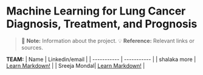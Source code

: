 # Machine Learning for Lung Cancer Diagnosis, Treatment, and Prognosis

> :memo: **Note:** Information about the project.
> :bulb: **Reference:** Relevant links or sources.

**TEAM:**
| Name      | Linkedin/email |
| ----------- | ----------- |
| shalaka more | <a href="https://www.linkedin.com/in/shalaka-more-03277913b/" target="_blank">Learn Markdown!</a>  |
| Sreeja Mondal|  <a href="https://www.markdownguide.org" target="_blank">Learn Markdown!</a> |
